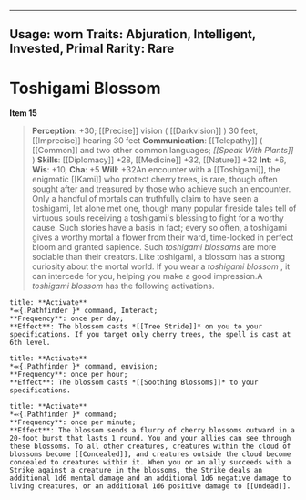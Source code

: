
---
Usage: worn
Traits: Abjuration, Intelligent, Invested, Primal
Rarity: Rare
---

# Toshigami Blossom

**Item 15**

> **Perception**: +30; [[Precise]] vision ( [[Darkvision]] ) 30 feet, [[Imprecise]] hearing 30 feet
**Communication**:  [[Telepathy]] ( [[Common]] and two other common languages; *[[Speak With Plants]]* )
**Skills**:  [[Diplomacy]] +28, [[Medicine]] +32, [[Nature]] +32
**Int**: +6,
**Wis**: +10,
**Cha**: +5
**Will**: +32An encounter with a [[Toshigami]], the enigmatic [[Kami]] who protect cherry trees, is rare, though often sought after and treasured by those who achieve such an encounter. Only a handful of mortals can truthfully claim to have seen a toshigami, let alone met one, though many popular fireside tales tell of virtuous souls receiving a toshigami's blessing to fight for a worthy cause. Such stories have a basis in fact; every so often, a toshigami gives a worthy mortal a flower from their ward, time-locked in perfect bloom and granted sapience. Such *toshigami blossoms* are more sociable than their creators. Like toshigami, a blossom has a strong curiosity about the mortal world. If you wear a *toshigami blossom* , it can intercede for you, helping you make a good impression.A *toshigami blossom* has the following activations.

```ad-embed-ability
title: **Activate**
*⬺{.Pathfinder }* command, Interact; 
**Frequency**: once per day;
**Effect**: The blossom casts *[[Tree Stride]]* on you to your specifications. If you target only cherry trees, the spell is cast at 6th level.

```

```ad-embed-ability
title: **Activate**
*⬺{.Pathfinder }* command, envision; 
**Frequency**: once per hour;
**Effect**: The blossom casts *[[Soothing Blossoms]]* to your specifications.

```

```ad-embed-ability
title: **Activate**
*⬻{.Pathfinder }* command; 
**Frequency**: once per minute;
**Effect**: The blossom sends a flurry of cherry blossoms outward in a 20-foot burst that lasts 1 round. You and your allies can see through these blossoms. To all other creatures, creatures within the cloud of blossoms become [[Concealed]], and creatures outside the cloud become concealed to creatures within it. When you or an ally succeeds with a Strike against a creature in the blossoms, the Strike deals an additional 1d6 mental damage and an additional 1d6 negative damage to living creatures, or an additional 1d6 positive damage to [[Undead]].

```
